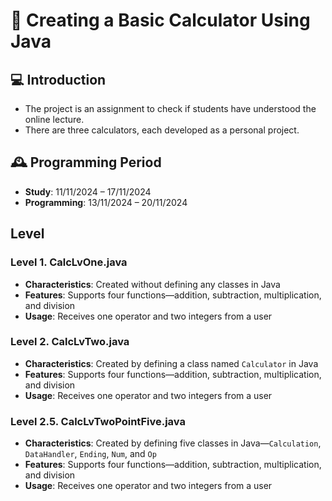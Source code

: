 # :1234: Creating a Basic Calculator Using Java

## :computer: Introduction
- The project is an assignment to check if students have understood the online lecture.
- There are three calculators, each developed as a personal project.
  

## 🕰️ Programming Period
- __Study__: 11/11/2024 – 17/11/2024
- __Programming__: 13/11/2024 – 20/11/2024

## Level

### Level 1. CalcLvOne.java
- __Characteristics__: Created without defining any classes in Java
- __Features__: Supports four functions—addition, subtraction, multiplication, and division
- __Usage__: Receives one operator and two integers from a user

### Level 2. CalcLvTwo.java
- __Characteristics__: Created by defining a class named `Calculator` in Java
- __Features__: Supports four functions—addition, subtraction, multiplication, and division
- __Usage__: Receives one operator and two integers from a user

### Level 2.5. CalcLvTwoPointFive.java
- __Characteristics__: Created by defining five classes in Java—`Calculation`, `DataHandler`, `Ending`, `Num`, and `Op`
- __Features__: Supports four functions—addition, subtraction, multiplication, and division
- __Usage__: Receives one operator and two integers from a user

